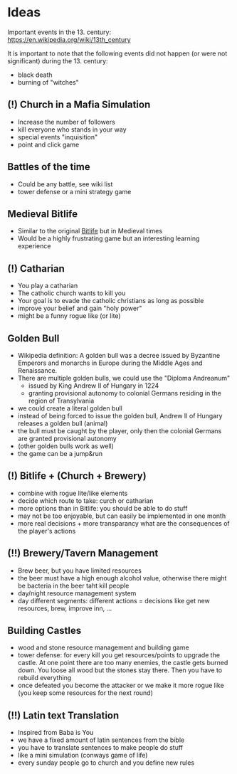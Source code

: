 # Ideas
Important events in the 13. century: https://en.wikipedia.org/wiki/13th_century

It is important to note that the following events did not happen (or were not significant) during the 13. century:
* black death
* burning of "witches"

## (!) Church in a Mafia Simulation
* Increase the number of followers
* kill everyone who stands in your way
* special events "inquisition"
* point and click game

## Battles of the time
* Could be any battle, see wiki list
* tower defense or a mini strategy game

## Medieval Bitlife
* Similar to the original [Bitlife](https://bitlifeonline.com/) but in Medieval times
* Would be a highly frustrating game but an interesting learning experience

## (!) Catharian
* You play a catharian
* The catholic church wants to kill you
* Your goal is to evade the catholic christians as long as possible
* improve your belief and gain "holy power"
* might be a funny rogue like (or lite)

## Golden Bull
* Wikipedia definition: A golden bull was a decree issued by Byzantine Emperors and monarchs in Europe during the Middle Ages and Renaissance.
* There are multiple golden bulls, we could use the "Diploma Andreanum"
  * issued by King Andrew II of Hungary in 1224
  * granting provisional autonomy to colonial Germans residing in the region of Transylvania
* we could create a literal golden bull
* instead of being forced to issue the golden bull, Andrew II of Hungary releases a golden bull (animal)
* the bull must be caught by the player, only then the colonial Germans are granted provisional autonomy
* (other golden bulls work as well)
* the game can be a jump&run

## (!) Bitlife + (Church + Brewery)
* combine with rogue lite/like elements
* decide which route to take: curch or catharian
* more options than in Bitlife: you should be able to do stuff
* may not be too enjoyable, but can easily be implemented in one month
* more real decisions + more transparancy what are the consequences of the player's actions

## (!!) Brewery/Tavern Management
* Brew beer, but you have limited resources
* the beer must have a high enough alcohol value, otherwise there might be bacteria in the beer taht kill people
* day/night resource management system
* day different segments: different actions = decisions like get new resources, brew, improve inn, ...

## Building Castles
* wood and stone resource management and building game
* tower defense: for every kill you get resources/points to upgrade the castle. At one point there are too many enemies, the castle gets burned down. You loose all wood but the stones stay there. Then you have to rebuild everything
* once defeated you become the attacker or we make it more rogue like (you keep some resources for the next round)

## (!!) Latin text Translation
* Inspired from Baba is You
* we have a fixed amount of latin sentences from the bible
* you have to translate sentences to make people do stuff
* like a mini simulation (conways game of life)
* every sunday people go to church and you define new rules
